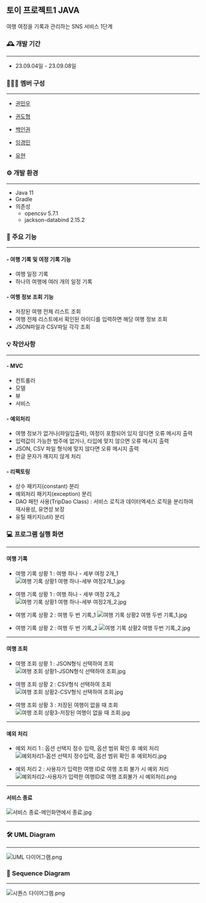 ## 토이 프로젝트1 JAVA


여행 여정을 기록과 관리하는 SNS 서비스 1단계


### 🕰️ 개발 기간

---

- 23.09.04일 - 23.09.08일

### 🧑‍🤝‍🧑 멤버 구성

---

- [권민우](https://github.com/Kwonminwoo)

- [권도형](https://github.com/tfedohk)

- [백인권](https://github.com/BackInGone)

- [임경민](https://github.com/pabu-lim)

- [유현](https://github.com/yuhyun1)

### ⚙️ 개발 환경

---

- Java 11
- Gradle
- 의존성
    - opencsv 5.7.1
    - jackson-databind 2.15.2


### 📌 주요 기능

---

#### - 여행 기록 및 여정 기록 기능
- 여행 일정 기록
- 하나의 여행에 여러 개의 일정 기록


#### - 여행 정보 조회 기능
- 저장된 여행 전체 리스트 조회
- 여행 전체 리스트에서 확인된 아이디를 입력하면 해당 여행 정보 조회
- JSON파일과 CSV파일 각각 조회

### 💡 착안사항

---

#### - MVC
- 컨트롤러
- 모델
- 뷰
- 서비스

#### - 예외처리
- 여행 정보가 없거나(파일입출력), 여정이 포함되어 있지 않다면 오류 메시지 출력
- 입력값이 가능한 범주에 없거나, 타입에 맞지 않으면 오류 메시지 출력
- JSON, CSV 파일 형식에 맞지 않다면 오류 메시지 출력
- 한글 문자가 깨지지 않게 처리

#### - 리팩토링
- 상수 패키지(constant) 분리
- 예외처리 패키지(exception) 분리
- DAO 패턴 사용(TripDao Class) : 서비스 로직과 데이터엑세스 로직을 분리하여 재사용성, 유연성 보장
- 유틸 패키지(util) 분리


### 💻 프로그램 실행 화면

---


#### 여행 기록


- 여행 기록 상황 1 : 여행 하나 - 세부 여정 2개_1
![여행 기록 상황1 여행 하나-세부 여정2개_1.jpg](img%2F%EC%97%AC%ED%96%89%20%EA%B8%B0%EB%A1%9D%20%EC%83%81%ED%99%A91%20%EC%97%AC%ED%96%89%20%ED%95%98%EB%82%98-%EC%84%B8%EB%B6%80%20%EC%97%AC%EC%A0%952%EA%B0%9C_1.jpg)


- 여행 기록 상황 1 : 여행 하나 - 세부 여정 2개_2
![여행 기록 상황1 여행 하나-세부 여정2개_2.jpg](img%2F%EC%97%AC%ED%96%89%20%EA%B8%B0%EB%A1%9D%20%EC%83%81%ED%99%A91%20%EC%97%AC%ED%96%89%20%ED%95%98%EB%82%98-%EC%84%B8%EB%B6%80%20%EC%97%AC%EC%A0%952%EA%B0%9C_2.jpg)


- 여행 기록 상황 2 : 여행 두 번 기록_1
![여행 기록 상황2 여행 두번 기록_1.jpg](img%2F%EC%97%AC%ED%96%89%20%EA%B8%B0%EB%A1%9D%20%EC%83%81%ED%99%A92%20%EC%97%AC%ED%96%89%20%EB%91%90%EB%B2%88%20%EA%B8%B0%EB%A1%9D_1.jpg)



- 여행 기록 상황 2 : 여행 두 번 기록_2
![여행 기록 상황2 여행 두번 기록_2.jpg](img%2F%EC%97%AC%ED%96%89%20%EA%B8%B0%EB%A1%9D%20%EC%83%81%ED%99%A92%20%EC%97%AC%ED%96%89%20%EB%91%90%EB%B2%88%20%EA%B8%B0%EB%A1%9D_2.jpg)



---
#### 여행 조회




- 여행 조회 상황 1 : JSON형식 선택하여 조회
![여행 조회 상황1-JSON형식 선택하여 조회.jpg](img%2F%EC%97%AC%ED%96%89%20%EC%A1%B0%ED%9A%8C%20%EC%83%81%ED%99%A91-JSON%ED%98%95%EC%8B%9D%20%EC%84%A0%ED%83%9D%ED%95%98%EC%97%AC%20%EC%A1%B0%ED%9A%8C.jpg)


- 여행 조회 상황 2 : CSV형식 선택하여 조회
![여행 조회 상황2-CSV형식 선택하여 조회.jpg](img%2F%EC%97%AC%ED%96%89%20%EC%A1%B0%ED%9A%8C%20%EC%83%81%ED%99%A92-CSV%ED%98%95%EC%8B%9D%20%EC%84%A0%ED%83%9D%ED%95%98%EC%97%AC%20%EC%A1%B0%ED%9A%8C.jpg)


- 여행 조회 상황 3 : 저장된 여행이 없을 때 조회
![여행 조회 상황3-저장된 여행이 없을 때 조회.jpg](img%2F%EC%97%AC%ED%96%89%20%EC%A1%B0%ED%9A%8C%20%EC%83%81%ED%99%A93-%EC%A0%80%EC%9E%A5%EB%90%9C%20%EC%97%AC%ED%96%89%EC%9D%B4%20%EC%97%86%EC%9D%84%20%EB%95%8C%20%EC%A1%B0%ED%9A%8C.jpg)


---
#### 예외 처리


- 예외 처리 1 : 옵션 선택지 정수 입력, 옵션 범위 확인 후 예외 처리
![예외처리1-옵션 선택지 정수입력, 옵션 범위 확인 후 예외처리.jpg](img%2F%EC%98%88%EC%99%B8%EC%B2%98%EB%A6%AC1-%EC%98%B5%EC%85%98%20%EC%84%A0%ED%83%9D%EC%A7%80%20%EC%A0%95%EC%88%98%EC%9E%85%EB%A0%A5%2C%20%EC%98%B5%EC%85%98%20%EB%B2%94%EC%9C%84%20%ED%99%95%EC%9D%B8%20%ED%9B%84%20%EC%98%88%EC%99%B8%EC%B2%98%EB%A6%AC.jpg)


- 예외 처리 2 : 사용자가 입력한 여행 ID로 여행 조회 불가 시 예외 처리
![예외처리2-사용자가 입력한 여행ID로 여행 조회불가 시 예외처리.png](img%2F%EC%98%88%EC%99%B8%EC%B2%98%EB%A6%AC2-%EC%82%AC%EC%9A%A9%EC%9E%90%EA%B0%80%20%EC%9E%85%EB%A0%A5%ED%95%9C%20%EC%97%AC%ED%96%89ID%EB%A1%9C%20%EC%97%AC%ED%96%89%20%EC%A1%B0%ED%9A%8C%EB%B6%88%EA%B0%80%20%EC%8B%9C%20%EC%98%88%EC%99%B8%EC%B2%98%EB%A6%AC.png)



---
#### 서비스 종료

![서비스 종료-메인화면에서 종료.jpg](img%2F%EC%84%9C%EB%B9%84%EC%8A%A4%20%EC%A2%85%EB%A3%8C-%EB%A9%94%EC%9D%B8%ED%99%94%EB%A9%B4%EC%97%90%EC%84%9C%20%EC%A2%85%EB%A3%8C.jpg)





---



### 🛠️ UML Diagram



---

![UML 다이어그램.png](img%2FUML%20%EB%8B%A4%EC%9D%B4%EC%96%B4%EA%B7%B8%EB%9E%A8.png)


### 📝 Sequence Diagram

---

![시퀀스 다이어그램.png](img%2F%EC%8B%9C%ED%80%80%EC%8A%A4%20%EB%8B%A4%EC%9D%B4%EC%96%B4%EA%B7%B8%EB%9E%A8.png)



